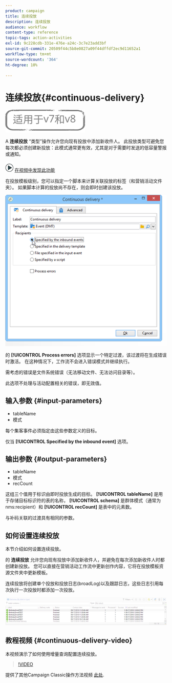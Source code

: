 ```yaml
---
product: campaign
title: 连续投放
description: 连续投放
audience: workflow
content-type: reference
topic-tags: action-activities
exl-id: 9c228cdb-331e-476e-a24c-3c7e23add3bf
source-git-commit: 20509f44c5b8e0827a09f44dffdf2ec9d11652a1
workflow-type: tm+mt
source-wordcount: '364'
ht-degree: 10%

---
```


# 连续投放{#continuous-delivery}

![](../../assets/common.svg)

A **连续投放** “类型”操作允许您向现有投放中添加新收件人。 此投放类型可避免您每次都必须创建新投放：此模式通常更有效，尤其是对于需要时发送的低容量警报或通知。

![](assets/do-not-localize/how-to-video.png) [在视频中发现此功能](#continuous-delivery-video)

在投放模板级别，您可以指定一个脚本来计算关联投放的标签（和营销活动文件夹）。 如果脚本计算的投放尚不存在，则会即时创建该投放。

![](assets/edit_diffusion_fil.png)

的 **[!UICONTROL Process errors]** 选项显示一个特定过渡，该过渡将在生成错误时激活。 在这种情况下，工作流不会进入错误模式并继续执行。

需考虑的错误是文件系统错误（无法移动文件、无法访问目录等）。

此选项不处理与活动配置相关的错误，即无效值。

## 输入参数 {#input-parameters}

* tableName
* 模式

每个集客事件必须指定由这些参数定义的目标。

仅当 **[!UICONTROL Specified by the inbound event]** 选项。

## 输出参数 {#output-parameters}

* tableName
* 模式
* recCount

这组三个值用于标识由即时投放生成的目标。 **[!UICONTROL tableName]** 是用于存储目标标识符的表的名称， **[!UICONTROL schema]** 是群体模式（通常为nms:recipient）和 **[!UICONTROL recCount]** 是表中的元素数。

与补码关联的过渡具有相同的参数。

## 如何设置连续投放

本节介绍如何设置连续投放。

的 **连续投放** 允许您向现有投放中添加新收件人，并避免在每次添加新收件人时都创建新投放。 您可以直接在营销活动工作流中更新创作内容，它将在投放模板资源文件夹中更新模板。

连续投放将创建单个投放和投放日志(broadLog)以及跟踪日志，这些日志引用每次执行一次投放时都添加一次投放。

![连续投放](assets/delivery_continuous.jpg)

## 教程视频 {#continuous-delivery-video}

本视频演示了如何使用增量查询配置连续投放。

>[!VIDEO](https://video.tv.adobe.com/v/25039?quality=12)

提供了其他Campaign Classic操作方法视频 [此处](https://experienceleague.adobe.com/docs/campaign-classic-learn/tutorials/overview.html?lang=zh-Hans).
